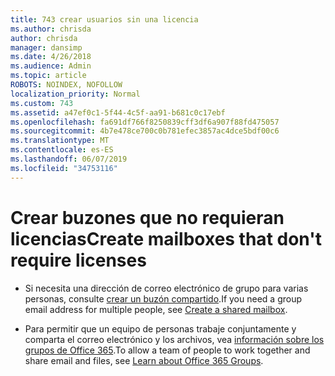 ```yaml
---
title: 743 crear usuarios sin una licencia
ms.author: chrisda
author: chrisda
manager: dansimp
ms.date: 4/26/2018
ms.audience: Admin
ms.topic: article
ROBOTS: NOINDEX, NOFOLLOW
localization_priority: Normal
ms.custom: 743
ms.assetid: a47ef0c1-5f44-4c5f-aa91-b681c0c17ebf
ms.openlocfilehash: fa691df766f8250839cff3df6a907f88fd475057
ms.sourcegitcommit: 4b7e478ce700c0b781efec3857ac4dce5bdf00c6
ms.translationtype: MT
ms.contentlocale: es-ES
ms.lasthandoff: 06/07/2019
ms.locfileid: "34753116"
---
```

# <a name="create-mailboxes-that-dont-require-licenses"></a><span data-ttu-id="665ff-102">Crear buzones que no requieran licencias</span><span class="sxs-lookup"><span data-stu-id="665ff-102">Create mailboxes that don't require licenses</span></span>

- <span data-ttu-id="665ff-103">Si necesita una dirección de correo electrónico de grupo para varias personas, consulte [crear un buzón compartido](https://support.office.com/article/871a246d-3acd-4bba-948e-5de8be0544c9).</span><span class="sxs-lookup"><span data-stu-id="665ff-103">If you need a group email address for multiple people, see [Create a shared mailbox](https://support.office.com/article/871a246d-3acd-4bba-948e-5de8be0544c9).</span></span>

- <span data-ttu-id="665ff-104">Para permitir que un equipo de personas trabaje conjuntamente y comparta el correo electrónico y los archivos, vea [información sobre los grupos de Office 365](https://support.office.com/article/b565caa1-5c40-40ef-9915-60fdb2d97fa2).</span><span class="sxs-lookup"><span data-stu-id="665ff-104">To allow a team of people to work together and share email and files, see [Learn about Office 365 Groups](https://support.office.com/article/b565caa1-5c40-40ef-9915-60fdb2d97fa2).</span></span>
